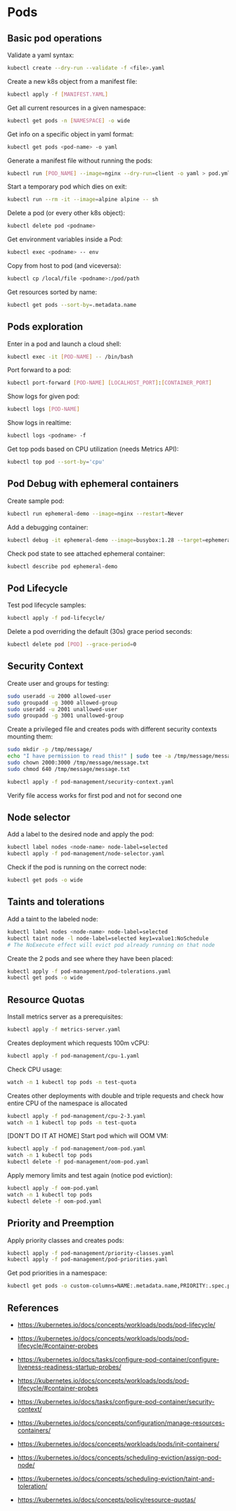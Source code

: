 
# Pods

## Basic pod operations

Validate a yaml syntax:

```bash
kubectl create --dry-run --validate -f <file>.yaml
```

Create a new k8s object from a manifest file:

```bash
kubectl apply -f [MANIFEST.YAML]
```

Get all current resources in a given namespace:

```bash
kubectl get pods -n [NAMESPACE] -o wide
```

Get info on a specific object in yaml format:

```bash
kubectl get pods <pod-name> -o yaml
```

Generate a manifest file without running the pods:

```bash
kubectl run [POD_NAME] --image=nginx --dry-run=client -o yaml > pod.yml
```

Start a temporary pod which dies on exit:

```bash
kubectl run --rm -it --image=alpine alpine -- sh
```

Delete a pod (or every other k8s object):

```bash
kubectl delete pod <podname>
```

Get environment variables inside a Pod:

```bash
kubectl exec <podname> -- env
```

Copy from host to pod (and viceversa):

```bash
kubectl cp /local/file <podname>:/pod/path
```

Get resources sorted by name:

```bash
kubectl get pods --sort-by=.metadata.name
```


## Pods exploration

Enter in a pod and launch a cloud shell:

```bash
kubectl exec -it [POD-NAME] -- /bin/bash
```

Port forward to a pod:

```bash
kubectl port-forward [POD-NAME] [LOCALHOST_PORT]:[CONTAINER_PORT]
```

Show logs for given pod:

```bash
kubectl logs [POD-NAME]
```

Show logs in realtime:

```bash
kubectl logs <podname> -f
```

Get top pods based on CPU utilization (needs Metrics API):

```bash
kubectl top pod --sort-by='cpu'
```

## Pod Debug with ephemeral containers

Create sample pod:

```bash
kubectl run ephemeral-demo --image=nginx --restart=Never
```

Add a debugging container:

```bash
kubectl debug -it ephemeral-demo --image=busybox:1.28 --target=ephemeral-demo
```

Check pod state to see attached ephemeral container:

```bash
kubectl describe pod ephemeral-demo
```

## Pod Lifecycle

Test pod lifecycle samples:

```bash
kubectl apply -f pod-lifecycle/
```

Delete a pod overriding the default (30s) grace period seconds:

```bash
kubectl delete pod [POD] --grace-period=0
```

## Security Context

Create user and groups for testing:

```bash
sudo useradd -u 2000 allowed-user
sudo groupadd -g 3000 allowed-group
sudo useradd -u 2001 unallowed-user
sudo groupadd -g 3001 unallowed-group
```

Create a privileged file and creates pods with different security contexts mounting them:

```bash
sudo mkdir -p /tmp/message/
echo "I have permission to read this!" | sudo tee -a /tmp/message/message.txt
sudo chown 2000:3000 /tmp/message/message.txt
sudo chmod 640 /tmp/message/message.txt

kubectl apply -f pod-management/security-context.yaml
```

Verify file access works for first pod and not for second one

## Node selector

Add a label to the desired node and apply the pod:

```bash
kubectl label nodes <node-name> node-label=selected
kubectl apply -f pod-management/node-selector.yaml
```

Check if the pod is running on the correct node:

```bash
kubectl get pods -o wide
```

## Taints and tolerations

Add a taint to the labeled node:

```bash
kubectl label nodes <node-name> node-label=selected
kubectl taint node -l node-label=selected key1=value1:NoSchedule
# The NoExecute effect will evict pod already running on that node
```

Create the 2 pods and see where they have been placed:

```bash
kubectl apply -f pod-management/pod-tolerations.yaml
kubectl get pods -o wide
```

## Resource Quotas

Install metrics server as a prerequisites:

```bash
kubectl apply -f metrics-server.yaml
```

Creates deployment which requests 100m vCPU:

```bash
kubectl apply -f pod-management/cpu-1.yaml
```

Check CPU usage:

```bash
watch -n 1 kubectl top pods -n test-quota
```

Creates other deployments with double and triple requests and check how entire CPU of the namespace is allocated

```bash
kubectl apply -f pod-management/cpu-2-3.yaml
watch -n 1 kubectl top pods -n test-quota
```

[DON'T DO IT AT HOME] Start pod which will OOM VM:

```bash
kubectl apply -f pod-management/oom-pod.yaml
watch -n 1 kubectl top pods
kubectl delete -f pod-management/oom-pod.yaml
```

Apply memory limits and test again (notice pod eviction):

```bash
kubectl apply -f oom-pod.yaml
watch -n 1 kubectl top pods
kubectl delete -f oom-pod.yaml
```

## Priority and Preemption

Apply priority classes and creates pods:

```bash
kubectl apply -f pod-management/priority-classes.yaml
kubectl apply -f pod-management/pod-priorities.yaml
```

Get pod priorities in a namespace:

```bash
kubectl get pods -o custom-columns=NAME:.metadata.name,PRIORITY:.spec.priorityClassName,VALUE:.spec.priority
```

## References

- https://kubernetes.io/docs/concepts/workloads/pods/pod-lifecycle/

- https://kubernetes.io/docs/concepts/workloads/pods/pod-lifecycle/#container-probes

- https://kubernetes.io/docs/tasks/configure-pod-container/configure-liveness-readiness-startup-probes/

- https://kubernetes.io/docs/concepts/workloads/pods/pod-lifecycle/#container-probes

- https://kubernetes.io/docs/tasks/configure-pod-container/security-context/

- https://kubernetes.io/docs/concepts/configuration/manage-resources-containers/

- https://kubernetes.io/docs/concepts/workloads/pods/init-containers/

- https://kubernetes.io/docs/concepts/scheduling-eviction/assign-pod-node/

- https://kubernetes.io/docs/concepts/scheduling-eviction/taint-and-toleration/

- https://kubernetes.io/docs/concepts/policy/resource-quotas/